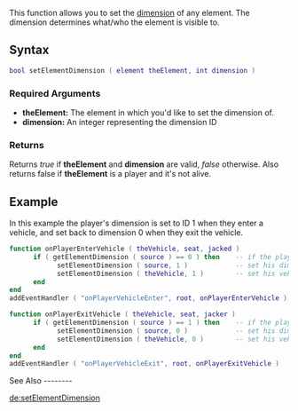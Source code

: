 This function allows you to set the [dimension](/docs/dimension.md "wikilink") of any element. The dimension determines what/who the element is visible to.

Syntax
------

``` lua
bool setElementDimension ( element theElement, int dimension )
```

### Required Arguments

-   **theElement:** The element in which you'd like to set the dimension of.
-   **dimension:** An integer representing the dimension ID

### Returns

Returns *true* if **theElement** and **dimension** are valid, *false* otherwise. Also returns false if **theElement** is a player and it's not alive.

Example
-------

<section name="Server" class="server" show="true">
In this example the player's dimension is set to ID 1 when they enter a vehicle, and set back to dimension 0 when they exit the vehicle.

``` lua
function onPlayerEnterVehicle ( theVehicle, seat, jacked )
      if ( getElementDimension ( source ) == 0 ) then    -- if the player is in dimension 0
            setElementDimension ( source, 1 )            -- set his dimension to 1
            setElementDimension ( theVehicle, 1 )        -- set his vehicle's dimension to 1 as well
      end
end
addEventHandler ( "onPlayerVehicleEnter", root, onPlayerEnterVehicle )

function onPlayerExitVehicle ( theVehicle, seat, jacker )
      if ( getElementDimension ( source ) == 1 ) then    -- if the player is in dimension 1
            setElementDimension ( source, 0 )            -- set his dimension back to 0
            setElementDimension ( theVehicle, 0 )        -- set his vehicle's dimension back to 0 as well
      end
end
addEventHandler ( "onPlayerVehicleExit", root, onPlayerExitVehicle )
```

</section>
See Also
--------

[de:setElementDimension](/docs/de:setElementDimension.md "wikilink")
